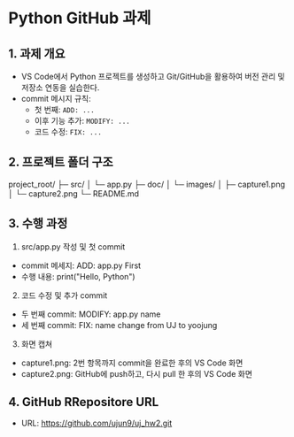 # Python GitHub 과제

## 1. 과제 개요
- VS Code에서 Python 프로젝트를 생성하고 Git/GitHub을 활용하여 버전 관리 및 저장소 연동을 실습한다.  
- commit 메시지 규칙:  
  - 첫 번째: `ADD: ...`  
  - 이후 기능 추가: `MODIFY: ...`  
  - 코드 수정: `FIX: ...`  

## 2. 프로젝트 폴더 구조
project_root/
 ├─ src/
 │   └─ app.py
 ├─ doc/
 │   └─ images/
 │       ├─ capture1.png
 │       └─ capture2.png
 └─ README.md

## 3. 수행 과정
1. src/app.py 작성 및 첫 commit
- commit 메세지: ADD: app.py First
- 수행 내용: print("Hello, Python")

2. 코드 수정 및 추가 commit
- 두 번째 commit: MODIFY: app.py name
- 세 번째 commit: FIX: name change from UJ to yoojung

3. 화면 캡쳐
- capture1.png: 2번 항목까지 commit을 완료한 후의 VS Code 화면
- capture2.png: GitHub에 push하고, 다시 pull 한 후의 VS Code 화면

## 4. GitHub RRepositore URL
- URL: https://github.com/ujun9/uj_hw2.git
